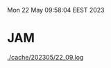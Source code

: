 Mon 22 May 09:58:04 EEST 2023
# JAM
<a href='./cache/202305/22_09.log'>./cache/202305/22_09.log</a>
